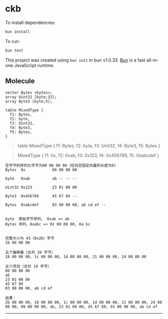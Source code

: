 
# ckb

To install dependencies:

```bash
bun install
```

To run:

```bash
bun test
```

This project was created using `bun init` in bun v1.0.33. [Bun](https://bun.sh) is a fast all-in-one JavaScript runtime.

## Molecule 

```
vector Bytes <bytes>;
array Uint32 [byte;32];
array Byte3 [byte;3];

table MixedType { 
  f1: Bytes, 
  f2: byte, 
  f3: Uint32, 
  f4: Byte3, 
  f5: Bytes,
}
```

> table MixedType { f1: Bytes, f2: byte, f3: Uint32, f4: Byte3, f5: Bytes }

> MixedType { f1: 0x, f2: 0xab, f3: 0x123, f4: 0x456789, f5: 0xabcdef }

```
空字节的序列化字节为00 00 00 00（任何空固定向量的长度为0)
Bytes  0x            00 00 00 00

byte   0xab          ab -- -- --

Uint32 0x123         23 01 00 00

Byte3  0x456789      45 67 89 --

Bytes  0xabcdef      03 00 00 00, ab cd ef --    


byte  原始字节序列， 0xab => ab
Bytes 序列，0xabc => 02 00 00 00, 0a bc


完整大小为 43（0x2b）字节
2b 00 00 00

五个偏移量（总共 20 字节）
18 00 00 00, 1c 00 00 00, 1d 00 00 00, 21 00 00 00, 24 00 00 00

五个项目（总共 19 字节）
00 00 00 00
ab
23 01 00 00
45 67 89
03 00 00 00, ab cd ef

结果：
2b 00 00 00, 18 00 00 00, 1c 00 00 00, 1d 00 00 00, 21 00 00 00, 24 00 00 00, 00 00 00 00, ab, 23 01 00 00, 45 67 89, 03 00 00 00, ab cd ef
```
----